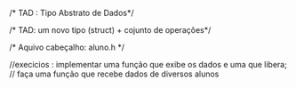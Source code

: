 /* TAD : Tipo Abstrato de Dados*/

/* TAD: um novo tipo (struct) + cojunto de operações*/

/* Aquivo cabeçalho: aluno.h */

//execicios : implementar uma função que exibe os dados e uma que libera; 
// faça uma função que recebe dados de diversos alunos